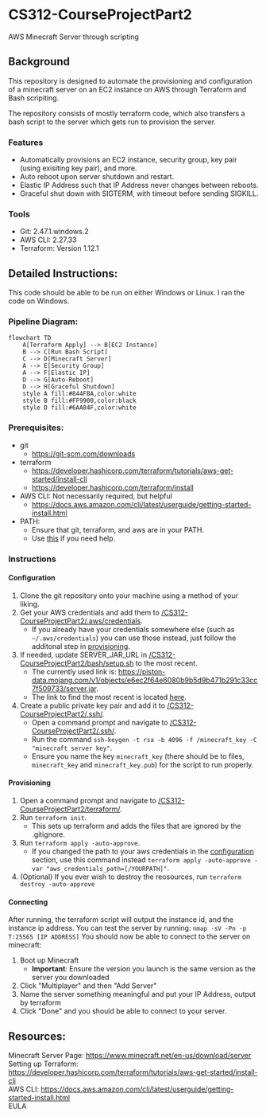 # CS312-CourseProjectPart2
AWS Minecraft Server through scripting

## Background
This repository is designed to automate the provisioning and configuration of a minecraft server on an EC2 instance on AWS through Terraform and Bash scripiting.

The repository consists of mostly terraform code, which also transfers a bash script to the server which gets run to provision the server. 

### Features
- Automatically provisions an EC2 instance, security group, key pair (using exisiting key pair), and more.
- Auto reboot upon server shutdown and restart.
- Elastic IP Address such that IP Address never changes between reboots.
- Graceful shut down with SIGTERM, with timeout before sending SIGKILL.

### Tools
- Git: 2.47.1.windows.2
- AWS CLI: 2.27.33
- Terraform: Version 1.12.1

## Detailed Instructions: 
This code should be able to be run on either Windows or Linux. I ran the code on Windows. 

### Pipeline Diagram:
```mermaid
flowchart TD
    A[Terraform Apply] --> B[EC2 Instance]
    B --> C[Run Bash Script]
    C --> D[Minecraft Server]
    A --> E[Security Group]
    A --> F[Elastic IP]
    D --> G[Auto-Reboot]
    D --> H[Graceful Shutdown]
    style A fill:#844FBA,color:white
    style B fill:#FF9900,color:black
    style D fill:#6AA84F,color:white
```
### Prerequisites: 
- git
  - https://git-scm.com/downloads
- terraform
  - https://developer.hashicorp.com/terraform/tutorials/aws-get-started/install-cli 
  - https://developer.hashicorp.com/terraform/install
- AWS CLI: Not necessarily required, but helpful
  - https://docs.aws.amazon.com/cli/latest/userguide/getting-started-install.html
- PATH:
  - Ensure that git, terraform, and aws are in your PATH.
  - Use [this](https://www.architectryan.com/2018/03/17/add-to-the-path-on-windows-10/) if you need help.

### Instructions

#### Configuration
1. Clone the git repository onto your machine using a method of your liking.
2. Get your AWS credentials and add them to [/CS312-CourseProjectPart2/.aws/credentials](/CS312-CourseProjectPart2/.aws/credentials).
    - If you already have your credentials somewhere else (such as `~/.aws/credentials`) you can use those instead, just follow the additonal step in [provisioning](#provisioning).
3. If needed, update SERVER_JAR_URL in [/CS312-CourseProjectPart2/bash/setup.sh](/CS312-CourseProjectPart2/bash/setup.sh) to the most recent.
    - The currently used link is: https://piston-data.mojang.com/v1/objects/e6ec2f64e6080b9b5d9b471b291c33cc7f509733/server.jar.
    - The link to find the most recent is located [here](https://www.minecraft.net/en-us/download/server).
4. Create a public private key pair and add it to [/CS312-CourseProjectPart2/.ssh/](/CS312-CourseProjectPart2/.ssh).
    - Open a command prompt and navigate to [/CS312-CourseProjectPart2/.ssh/](/CS312-CourseProjectPart2/.ssh).
    - Run the command `ssh-keygen -t rsa -b 4096 -f /minecraft_key -C "minecraft server key"`.
    - Ensure you name the key `minecraft_key` (there should be to files, `minecraft_key` and `minecraft_key.pub`) for the script to run properly. 

#### Provisioning
1. Open a command prompt and navigate to [/CS312-CourseProjectPart2/terraform/](/CS312-CourseProjectPart2/terraform).
2. Run `terraform init`.
   - This sets up terraform and adds the files that are ignored by the .gitignore.
3. Run `terraform apply -auto-approve`.
    - If you changed the path to your aws credentials in the [configuration](#configuration) section, use this command instead `terraform apply -auto-approve -var "aws_credentials_path=[/YOURPATH]"`.
4. (Optional) If you ever wish to destroy the reosources, run `terraform destroy -auto-approve`

#### Connecting
After running, the terraform script will output the instance id, and the instance ip address. 
You can test the server by running: `nmap -sV -Pn -p T:25565 [IP ADDRESS]`
You should now be able to connect to the server on minecraft:
1. Boot up Minecraft
    * **Important**: Ensure the version you launch is the same version as the server you downloaded
2. Click "Multiplayer" and then "Add Server"
3. Name the server something meaningful and put your IP Address, output by terraform
4. Click "Done" and you should be able to connect to your server.

## Resources:
Minecraft Server Page: https://www.minecraft.net/en-us/download/server <br>
Setting up Terraform: https://developer.hashicorp.com/terraform/tutorials/aws-get-started/install-cli <br>
AWS CLI: https://docs.aws.amazon.com/cli/latest/userguide/getting-started-install.html <br>
EULA